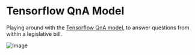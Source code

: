 # Tensorflow QnA Model

Playing around with the [Tensorflow QnA model](https://github.com/tensorflow/tfjs-models/blob/master/qna/README.md), to answer questions from within a legislative bill.


![Image](https://i.imgur.com/xuxY0oe.png)